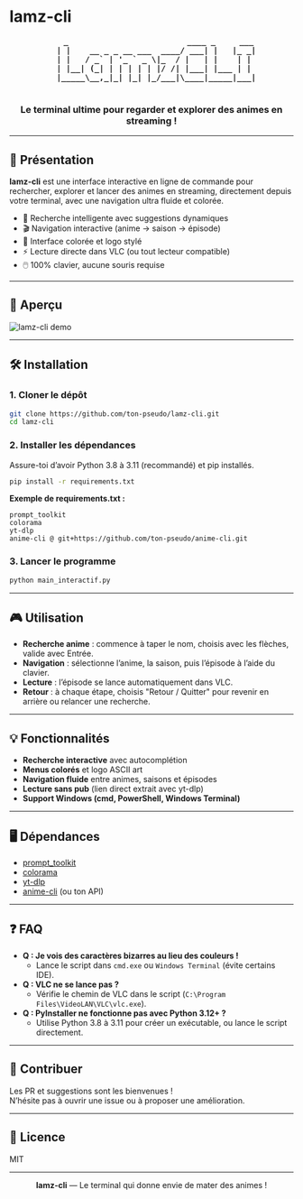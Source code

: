 # lamz-cli

<div align="center">
  <pre>
   <b> _                         ____ _     ___ 
  | |    __ _ _ __ ___  ____/ ___| |   |_ _|
  | |   / _` | '_ ` _ \|_  / |   | |    | | 
  | |__| (_| | | | | | |/ /| |___| |___ | | 
  |_____\__,_|_| |_| |_/___|\____|_____|___|</b>
  </pre>
  <h3>Le terminal ultime pour regarder et explorer des animes en streaming !</h3>
</div>

---

## 🚀 Présentation

**lamz-cli** est une interface interactive en ligne de commande pour rechercher, explorer et lancer des animes en streaming, directement depuis votre terminal, avec une navigation ultra fluide et colorée.

- 🔎 Recherche intelligente avec suggestions dynamiques
- 🎬 Navigation interactive (anime → saison → épisode)
- 🎨 Interface colorée et logo stylé
- ⚡️ Lecture directe dans VLC (ou tout lecteur compatible)
- 🖱️ 100% clavier, aucune souris requise

---

## 📸 Aperçu

![lamz-cli demo](https://user-images.githubusercontent.com/0000000/lamz-cli-demo.gif) <!-- Ajoute un GIF ou une capture d'écran ici si tu veux -->

---

## 🛠️ Installation

### 1. **Cloner le dépôt**

```sh
git clone https://github.com/ton-pseudo/lamz-cli.git
cd lamz-cli
```

### 2. **Installer les dépendances**

Assure-toi d’avoir Python 3.8 à 3.11 (recommandé) et pip installés.

```sh
pip install -r requirements.txt
```

**Exemple de requirements.txt :**
```
prompt_toolkit
colorama
yt-dlp
anime-cli @ git+https://github.com/ton-pseudo/anime-cli.git
```

### 3. **Lancer le programme**

```sh
python main_interactif.py
```

---

## 🎮 Utilisation

- **Recherche anime** : commence à taper le nom, choisis avec les flèches, valide avec Entrée.
- **Navigation** : sélectionne l’anime, la saison, puis l’épisode à l’aide du clavier.
- **Lecture** : l’épisode se lance automatiquement dans VLC.
- **Retour** : à chaque étape, choisis "Retour / Quitter" pour revenir en arrière ou relancer une recherche.

---

## 💡 Fonctionnalités

- **Recherche interactive** avec autocomplétion
- **Menus colorés** et logo ASCII art
- **Navigation fluide** entre animes, saisons et épisodes
- **Lecture sans pub** (lien direct extrait avec yt-dlp)
- **Support Windows (cmd, PowerShell, Windows Terminal)**

---

## 🖥️ Dépendances

- [prompt_toolkit](https://github.com/prompt-toolkit/python-prompt-toolkit)
- [colorama](https://github.com/tartley/colorama)
- [yt-dlp](https://github.com/yt-dlp/yt-dlp)
- [anime-cli](https://github.com/ton-pseudo/anime-cli) (ou ton API)

---

## ❓ FAQ

- **Q : Je vois des caractères bizarres au lieu des couleurs !**
  - Lance le script dans `cmd.exe` ou `Windows Terminal` (évite certains IDE).
- **Q : VLC ne se lance pas ?**
  - Vérifie le chemin de VLC dans le script (`C:\Program Files\VideoLAN\VLC\vlc.exe`).
- **Q : PyInstaller ne fonctionne pas avec Python 3.12+ ?**
  - Utilise Python 3.8 à 3.11 pour créer un exécutable, ou lance le script directement.

---

## 🤝 Contribuer

Les PR et suggestions sont les bienvenues !  
N’hésite pas à ouvrir une issue ou à proposer une amélioration.

---

## 📝 Licence

MIT

---

<div align="center">
  <b>lamz-cli</b> — Le terminal qui donne envie de mater des animes !
</div>